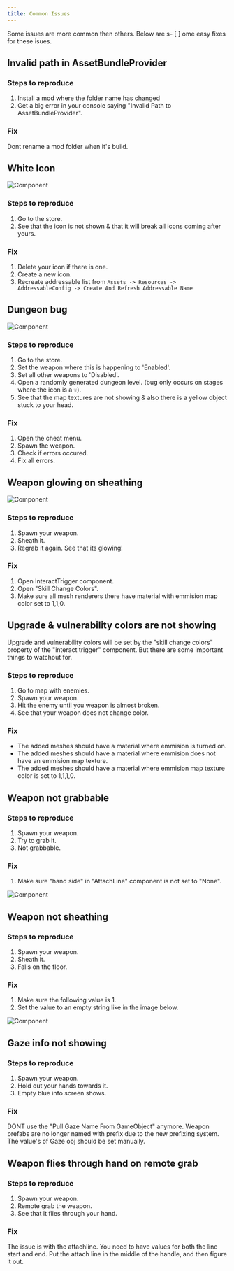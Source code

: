 ```yaml
---
title: Common Issues
---
```


Some issues are more common then others. Below are s- [ ] ome easy fixes for these isues.
## Invalid path in AssetBundleProvider

### Steps to reproduce

1. Install a mod where the folder name has changed
1. Get a big error in your console saying "Invalid Path to AssetBundleProvider".

### Fix

Dont rename a mod folder when it's build.

## White Icon

![Component](/img/tutorial-common-issues1.jpeg)

### Steps to reproduce

1. Go to the store.
1. See that the icon is not shown & that it will break all icons coming after yours.

### Fix

1. Delete your icon if there is one.
1. Create a new icon.
1. Recreate addressable list from `Assets -> Resources -> AddressableConfig -> Create And Refresh Addressable Name`

## Dungeon bug

![Component](/img/tutorial-common-issues2.jpeg)

### Steps to reproduce

1. Go to the store.
1. Set the weapon where this is happening to 'Enabled'.
1. Set all other weapons to 'Disabled'.
1. Open a randomly generated dungeon level. (bug only occurs on stages where the icon is a 💀).
1. See that the map textures are not showing & also there is a yellow object stuck to your head.

### Fix

1. Open the cheat menu.
1. Spawn the weapon.
1. Check if errors occured.
1. Fix all errors.

## Weapon glowing on sheathing

![Component](/img/tutorial-common-issues-sheathing.jpeg)

### Steps to reproduce

1. Spawn your weapon.
1. Sheath it.
1. Regrab it again. See that its glowing!

### Fix

1. Open InteractTrigger component.
1. Open "Skill Change Colors".
1. Make sure all mesh renderers there have material with emmision map color set to 1,1,0.

## Upgrade & vulnerability colors are not showing

Upgrade and vulnerability colors will be set by the "skill change colors" property of the "interact trigger" component. But there are some important things to watchout for.

### Steps to reproduce

1. Go to map with enemies.
1. Spawn your weapon.
1. Hit the enemy until you weapon is almost broken.
1. See that your weapon does not change color.

### Fix

* The added meshes should have a material where emmision is turned on.
* The added meshes should have a material where emmision does not have an emmision map texture.
* The added meshes should have a material where emmision map texture color is set to 1,1,1,0.

## Weapon not grabbable

### Steps to reproduce

1. Spawn your weapon.
1. Try to grab it.
1. Not grabbable.

### Fix

1. Make sure "hand side" in "AttachLine" component is not set to "None".

![Component](/img/tutorial-common-issues-hand-side-wrong.jpeg)

## Weapon not sheathing

### Steps to reproduce

1. Spawn your weapon.
1. Sheath it.
1. Falls on the floor.

### Fix

1. Make sure the following value is 1.
1. Set the value to an empty string like in the image below.

![Component](/img/tutorial-common-issues-not-sheathing.png)

## Gaze info not showing

### Steps to reproduce

1. Spawn your weapon.
1. Hold out your hands towards it.
1. Empty blue info screen shows.

### Fix

DONT use the "Pull Gaze Name From GameObject" anymore. Weapon prefabs are no longer named with prefix due to the new prefixing system. The value's of Gaze obj should be set manually.

## Weapon flies through hand on remote grab

### Steps to reproduce

1. Spawn your weapon.
1. Remote grab the weapon.
1. See that it flies through your hand.

### Fix

The issue is with the attachline.
You need to have values for both the line start and end.
Put the attach line in the middle of the handle, and then figure it out. 

